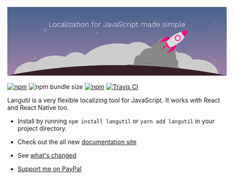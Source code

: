 ![Langutil Banner](https://raw.githubusercontent.com/chin98edwin/langutil/master/assets/langutil-banner.png)


[![npm](https://img.shields.io/npm/v/langutil.svg)](https://www.npmjs.com/package/langutil)
![npm bundle size](https://img.shields.io/bundlephobia/min/langutil.svg)
[![npm](https://img.shields.io/npm/dt/langutil.svg)](https://npm-stat.com/charts.html?package=langutil)
[![Travis CI](https://img.shields.io/travis/com/chin98edwin/langutil.svg)](https://travis-ci.com/chin98edwin/langutil)

Langutil is a very flexible localizing tool for JavaScript. It works with React and React Native too.

- Install by running `npm install langutil` or `yarn add langutil` in your project directory.

- Check out the all new [documentation site](https://chin98edwin.github.io/langutil/)
- See [what's changed](https://chin98edwin.github.io/langutil/#/changelog)
- [Support me on PayPal](https://www.paypal.me/chin98edwin)
  <br/><br/>

<!-- # Demo Projects

| Usage        | Initialized with    | Repo                                                                     | Status             |
| ------------ | ------------------- | ------------------------------------------------------------------------ | ------------------ |
| React        | `create-react-app`  | [GitHub](https://github.com/chin98edwin/langutil-demo-create-react-app)  | 🔶 **In Progress** |
| Expo         | `expo init`         | [GitHub](https://github.com/chin98edwin/langutil-demo-expo)              | 🔶 **In Progress** |
| NodeJS       | `npm init`          | [GitHub](https://github.com/chin98edwin/langutil-demo-node-js/)          | ✅ Complete        |
| React Native | `react-native init` | [GitHub](https://github.com/chin98edwin/langutil-demo-react-native-init) | 🔶 **In Progress** |

<br/> -->
